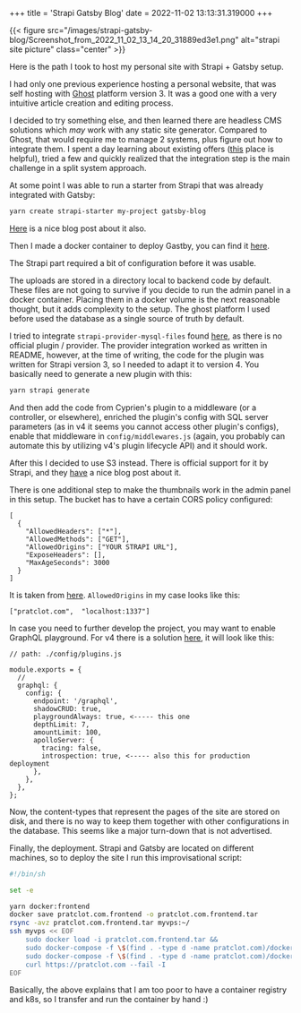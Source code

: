 +++
title = 'Strapi Gatsby Blog'
date = 2022-11-02 13:13:31.319000
+++


{{< figure src="/images/strapi-gatsby-blog/Screenshot_from_2022_11_02_13_14_20_31889ed3e1.png" alt="strapi site picture" class="center" >}}

Here is the path I took to host my personal site with Strapi + Gatsby setup.

I had only one previous experience hosting a personal website, that was self hosting with [Ghost](https://ghost.org/) platform version 3. It was a good one with a very intuitive article creation and editing process.

I decided to try something else, and then learned there are headless CMS solutions which *may* work with any static site generator. Compared to Ghost, that would require me to manage 2 systems, plus figure out how to integrate them. I spent a day learning about existing offers ([this](https://jamstack.org/headless-cms/) place is helpful), tried a few and quickly realized that the integration step is the main challenge in a split system approach.

At some point I was able to run a starter from Strapi that was already integrated with Gatsby:

```bash
yarn create strapi-starter my-project gatsby-blog
```
[Here](https://strapi.io/blog/build-a-static-blog-with-gatsby-and-strapi) is a nice blog post about it also.

Then I made a docker container to deploy Gastby, you can find it [here](https://github.com/pratclot/pratclot.com).

The Strapi part required a bit of configuration before it was usable.

The uploads are stored in a directory local to backend code by default. These files are not going to survive if you decide to run the admin panel in a docker container. Placing them in a docker volume is the next reasonable thought, but it adds complexity to the setup. The ghost platform I used before used the database as a single source of truth by default.

I tried to integrate `strapi-provider-mysql-files`  found [here](https://gitlab.com/themineraria/strapi_mysql_files), as there is no official plugin / provider. The provider integration worked as written in README, however, at the time of writing, the code for the plugin was written for Strapi version 3, so I needed to adapt it to version 4. You basically need to generate a new plugin with this:

```bash
yarn strapi generate
```

And then add the code from Cyprien's plugin to a middleware (or a controller, or elsewhere), enriched the plugin's config with SQL server parameters (as in v4 it seems you cannot access other plugin's configs), enable that middleware in `config/middlewares.js` (again, you probably can automate this by utilizing v4's plugin lifecycle API) and it should work.

After this I decided to use S3 instead. There is official support for it by Strapi, and they [have](https://strapi.io/blog/how-to-set-up-amazon-s3-upload-provider-plugin-for-our-strapi-app) a nice blog post about it.

There is one additional step to make the thumbnails work in the admin panel in this setup. The bucket has to have a certain CORS policy configured:

```
[
  {
    "AllowedHeaders": ["*"],
    "AllowedMethods": ["GET"],
    "AllowedOrigins": ["YOUR STRAPI URL"],
    "ExposeHeaders": [],
    "MaxAgeSeconds": 3000
  }
]
```

It is taken from [here](https://github.com/strapi/strapi/tree/main/packages/providers/upload-aws-s3). `AllowedOrigins` in my case looks like this:

```
["pratclot.com",  "localhost:1337"]
```

In case you need to further develop the project, you may want to enable GraphQL playground. For v4 there is a solution [here](https://stackoverflow.com/a/73626902/13442292), it will look like this:

```
// path: ./config/plugins.js

module.exports = {
  //
  graphql: {
    config: {
      endpoint: '/graphql',
      shadowCRUD: true,
      playgroundAlways: true, <----- this one
      depthLimit: 7,
      amountLimit: 100,
      apolloServer: {
        tracing: false,
        introspection: true, <----- also this for production deployment
      },
    },
  },
};

```

Now, the content-types that represent the pages of the site are stored on disk, and there is no way to keep them together with other configurations in the database. This seems like a major turn-down that is not advertised.

Finally, the deployment. Strapi and Gatsby are located on different machines, so to deploy the site I run this improvisational script:

```bash
#!/bin/sh

set -e

yarn docker:frontend
docker save pratclot.com.frontend -o pratclot.com.frontend.tar
rsync -avz pratclot.com.frontend.tar myvps:~/
ssh myvps << EOF
    sudo docker load -i pratclot.com.frontend.tar &&
    sudo docker-compose -f \$(find . -type d -name pratclot.com)/docker-compose.centos.yml down &&
    sudo docker-compose -f \$(find . -type d -name pratclot.com)/docker-compose.centos.yml up -d &&
    curl https://pratclot.com --fail -I
EOF
```

Basically, the above explains that I am too poor to have a container registry and k8s, so I transfer and run the container by hand :)